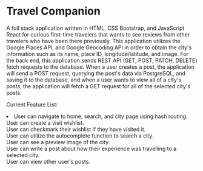 # Travel Companion

A full stack application written in HTML, CSS Bootstrap, and JavaScript React for curious first-time travelers that wants to see reviews from other travelers who have been there previously. This application utilizes the Google Places API, and Google Geocoding API in order to obtain the city's information such as its name, place ID, longitude/latitude, and image. For the back end, this application sends REST API (GET, POST, PATCH, DELETE) fetch requests to the database. When a user creates a post, the application will send a POST request, querying the post's data via PostgreSQL, and saving it to the database, and when a user wants to view all of a city's posts, the application will fetch a GET request for all of the selected city's posts.

Current Feature List:

<li>
User can navigate to home, search, and city page using hash routing.<br />
User can create a visit wishlist.<br />
User can checkmark their wishlist if they have visited it.<br />
User can utilize the autocomplete function to search a city.<br />
User can see a preview image of the city.<br />
User can write a post about how their experience was travelling to a selected city.<br />
User can view other user's posts.<br />
</li>

